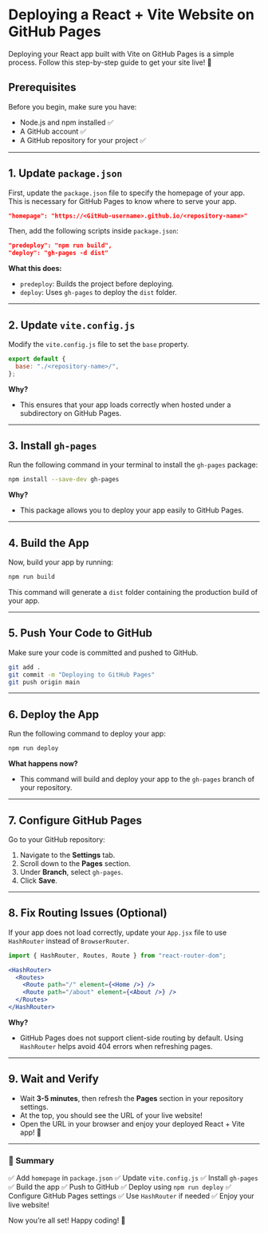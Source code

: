 # Deploying a React + Vite Website on GitHub Pages

Deploying your React app built with Vite on GitHub Pages is a simple process. Follow this step-by-step guide to get your site live! 🚀

## Prerequisites

Before you begin, make sure you have:
- Node.js and npm installed ✅
- A GitHub account ✅
- A GitHub repository for your project ✅

---

## 1. Update `package.json`

First, update the `package.json` file to specify the homepage of your app. This is necessary for GitHub Pages to know where to serve your app.

```json
"homepage": "https://<GitHub-username>.github.io/<repository-name>"
```

Then, add the following scripts inside `package.json`:

```json
"predeploy": "npm run build",
"deploy": "gh-pages -d dist"
```

**What this does:**
- `predeploy`: Builds the project before deploying.
- `deploy`: Uses `gh-pages` to deploy the `dist` folder.

---

## 2. Update `vite.config.js`

Modify the `vite.config.js` file to set the `base` property.

```javascript
export default {
  base: "./<repository-name>/",
};
```

**Why?**
- This ensures that your app loads correctly when hosted under a subdirectory on GitHub Pages.

---

## 3. Install `gh-pages`

Run the following command in your terminal to install the `gh-pages` package:

```bash
npm install --save-dev gh-pages
```

**Why?**
- This package allows you to deploy your app easily to GitHub Pages.

---

## 4. Build the App

Now, build your app by running:

```bash
npm run build
```

This command will generate a `dist` folder containing the production build of your app.

---

## 5. Push Your Code to GitHub

Make sure your code is committed and pushed to GitHub.

```bash
git add .
git commit -m "Deploying to GitHub Pages"
git push origin main
```

---

## 6. Deploy the App

Run the following command to deploy your app:

```bash
npm run deploy
```

**What happens now?**
- This command will build and deploy your app to the `gh-pages` branch of your repository.

---

## 7. Configure GitHub Pages

Go to your GitHub repository:
1. Navigate to the **Settings** tab.
2. Scroll down to the **Pages** section.
3. Under **Branch**, select `gh-pages`.
4. Click **Save**.

---

## 8. Fix Routing Issues (Optional)

If your app does not load correctly, update your `App.jsx` file to use `HashRouter` instead of `BrowserRouter`.

```jsx
import { HashRouter, Routes, Route } from "react-router-dom";

<HashRouter>
  <Routes>
    <Route path="/" element={<Home />} />
    <Route path="/about" element={<About />} />
  </Routes>
</HashRouter>
```

**Why?**
- GitHub Pages does not support client-side routing by default. Using `HashRouter` helps avoid 404 errors when refreshing pages.

---

## 9. Wait and Verify

- Wait **3-5 minutes**, then refresh the **Pages** section in your repository settings.
- At the top, you should see the URL of your live website!
- Open the URL in your browser and enjoy your deployed React + Vite app! 🎉

---

### 🎯 Summary
✅ Add `homepage` in `package.json`
✅ Update `vite.config.js`
✅ Install `gh-pages`
✅ Build the app
✅ Push to GitHub
✅ Deploy using `npm run deploy`
✅ Configure GitHub Pages settings
✅ Use `HashRouter` if needed
✅ Enjoy your live website!

Now you’re all set! Happy coding! 🚀

